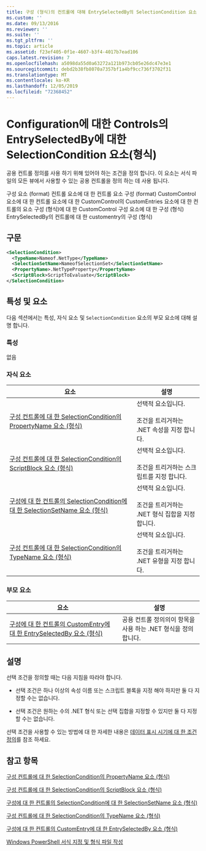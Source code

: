 ```yaml
---
title: 구성 (형식)의 컨트롤에 대해 EntrySelectedBy의 SelectionCondition 요소 Microsoft Docs
ms.custom: ''
ms.date: 09/13/2016
ms.reviewer: ''
ms.suite: ''
ms.tgt_pltfrm: ''
ms.topic: article
ms.assetid: f23ef405-0f1e-4607-b3f4-4017b7ead106
caps.latest.revision: 7
ms.openlocfilehash: a5098da55d0a63272a121b973cb05e26dc47e3e1
ms.sourcegitcommit: debd2b38fb8070a7357bf1a4bf9cc736f3702f31
ms.translationtype: MT
ms.contentlocale: ko-KR
ms.lasthandoff: 12/05/2019
ms.locfileid: "72368452"
---
```

# <a name="selectioncondition-element-for-entryselectedby-for-controls-for-configuration-format"></a>Configuration에 대한 Controls의 EntrySelectedBy에 대한 SelectionCondition 요소(형식)

공용 컨트롤 정의를 사용 하기 위해 있어야 하는 조건을 정의 합니다. 이 요소는 서식 파일의 모든 뷰에서 사용할 수 있는 공용 컨트롤을 정의 하는 데 사용 됩니다.

구성 요소 (format) 컨트롤 요소에 대 한 컨트롤 요소 구성 (format) CustomControl 요소에 대 한 컨트롤 요소에 대 한 CustomControl의 CustomEntries 요소에 대 한 컨트롤의 요소 구성 (형식)에 대 한 CustomControl 구성 요소에 대 한 구성 (형식) EntrySelectedBy의 컨트롤에 대 한 customentry의 구성 (형식)

## <a name="syntax"></a>구문

```xml
<SelectionCondition>
  <TypeName>Nameof.NetType</TypeName>
  <SelectionSetName>NameofSelectionSet</SelectionSetName>
  <PropertyName>.NetTypeProperty</PropertyName>
  <ScriptBlock>ScriptToEvaluate</ScriptBlock>
</SelectionCondition>
```

## <a name="attributes-and-elements"></a>특성 및 요소

다음 섹션에서는 특성, 자식 요소 및 `SelectionCondition` 요소의 부모 요소에 대해 설명 합니다.

### <a name="attributes"></a>특성

없음

### <a name="child-elements"></a>자식 요소

|요소|설명|
|-------------|-----------------|
|[구성 컨트롤에 대 한 SelectionCondition의 PropertyName 요소 (형식)](./propertyname-element-for-selectioncondition-for-controls-for-configuration-format.md)|선택적 요소입니다.<br /><br /> 조건을 트리거하는 .NET 속성을 지정 합니다.|
|[구성 컨트롤에 대 한 SelectionCondition의 ScriptBlock 요소 (형식)](./scriptblock-element-for-selectioncondition-for-controls-for-configuration-format.md)|선택적 요소입니다.<br /><br /> 조건을 트리거하는 스크립트를 지정 합니다.|
|[구성에 대 한 컨트롤의 SelectionCondition에 대 한 SelectionSetName 요소 (형식)](./selectionsetname-element-for-selectioncondition-for-controls-for-configuration-format.md)|선택적 요소입니다.<br /><br /> 조건을 트리거하는 .NET 형식 집합을 지정 합니다.|
|[구성 컨트롤에 대 한 SelectionCondition의 TypeName 요소 (형식)](./typename-element-for-selectioncondition-for-controls-for-configuration-format.md)|선택적 요소입니다.<br /><br /> 조건을 트리거하는 .NET 유형을 지정 합니다.|

### <a name="parent-elements"></a>부모 요소

|요소|설명|
|-------------|-----------------|
|[구성에 대 한 컨트롤의 CustomEntry에 대 한 EntrySelectedBy 요소 (형식)](./entryselectedby-element-for-customentry-for-controls-for-configuration-format.md)|공용 컨트롤 정의의이 항목을 사용 하는 .NET 형식을 정의 합니다.|

## <a name="remarks"></a>설명

선택 조건을 정의할 때는 다음 지침을 따라야 합니다.

- 선택 조건은 하나 이상의 속성 이름 또는 스크립트 블록을 지정 해야 하지만 둘 다 지정할 수는 없습니다.

- 선택 조건은 원하는 수의 .NET 형식 또는 선택 집합을 지정할 수 있지만 둘 다 지정할 수는 없습니다.

선택 조건을 사용할 수 있는 방법에 대 한 자세한 내용은 [데이터 표시 시기에 대 한 조건 정의](./defining-conditions-for-displaying-data.md)를 참조 하세요.

## <a name="see-also"></a>참고 항목

[구성 컨트롤에 대 한 SelectionCondition의 PropertyName 요소 (형식)](./propertyname-element-for-selectioncondition-for-controls-for-configuration-format.md)

[구성 컨트롤에 대 한 SelectionCondition의 ScriptBlock 요소 (형식)](./scriptblock-element-for-selectioncondition-for-controls-for-configuration-format.md)

[구성에 대 한 컨트롤의 SelectionCondition에 대 한 SelectionSetName 요소 (형식)](./selectionsetname-element-for-selectioncondition-for-controls-for-configuration-format.md)

[구성 컨트롤에 대 한 SelectionCondition의 TypeName 요소 (형식)](./typename-element-for-selectioncondition-for-controls-for-configuration-format.md)

[구성에 대 한 컨트롤의 CustomEntry에 대 한 EntrySelectedBy 요소 (형식)](./entryselectedby-element-for-customentry-for-controls-for-configuration-format.md)

[Windows PowerShell 서식 지정 및 형식 파일 작성](./writing-a-powershell-formatting-file.md)
